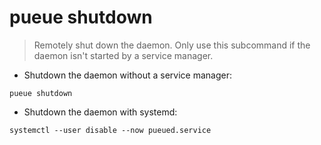 # pueue shutdown

> Remotely shut down the daemon.
> Only use this subcommand if the daemon isn't started by a service manager.

- Shutdown the daemon without a service manager:

`pueue shutdown`

- Shutdown the daemon with systemd:

`systemctl --user disable --now pueued.service`
